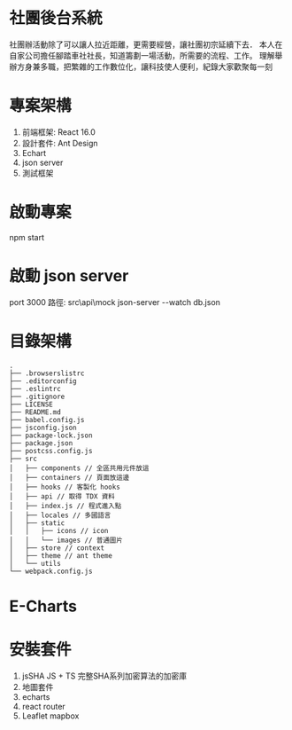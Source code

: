 # 社團後台系統
社團辦活動除了可以讓人拉近距離，更需要經營，讓社團初宗延續下去．
本人在自家公司擔任腳踏車社社長，知道籌劃一場活動，所需要的流程、工作。
理解舉辦方身兼多職，把繁雜的工作數位化，讓科技使人便利，紀錄大家歡聚每一刻

# 專案架構
1. 前端框架: React 16.0
2. 設計套件: Ant Design
3. Echart
4. json server
5. 測試框架

# 啟動專案
npm start

# 啟動 json server
port 3000
路徑: src\api\mock
json-server --watch db.json

# 目錄架構
```
.
├── .browserslistrc
├── .editorconfig
├── .eslintrc
├── .gitignore
├── LICENSE
├── README.md
├── babel.config.js
├── jsconfig.json
├── package-lock.json
├── package.json
├── postcss.config.js
├── src
│   ├── components // 全區共用元件放這
│   ├── containers // 頁面放這邊
│   ├── hooks // 客製化 hooks 
│   ├── api // 取得 TDX 資料
│   ├── index.js // 程式進入點
│   ├── locales // 多國語言
│   ├── static
│   │   ├── icons // icon
│   │   └── images // 普通圖片
│   ├── store // context
│   ├── theme // ant theme
│   └── utils
└── webpack.config.js

```
# E-Charts

# 安裝套件
1. jsSHA 
   JS + TS 完整SHA系列加密算法的加密庫
2. 地圖套件
3. echarts
4. react router
5. Leaflet
   mapbox


